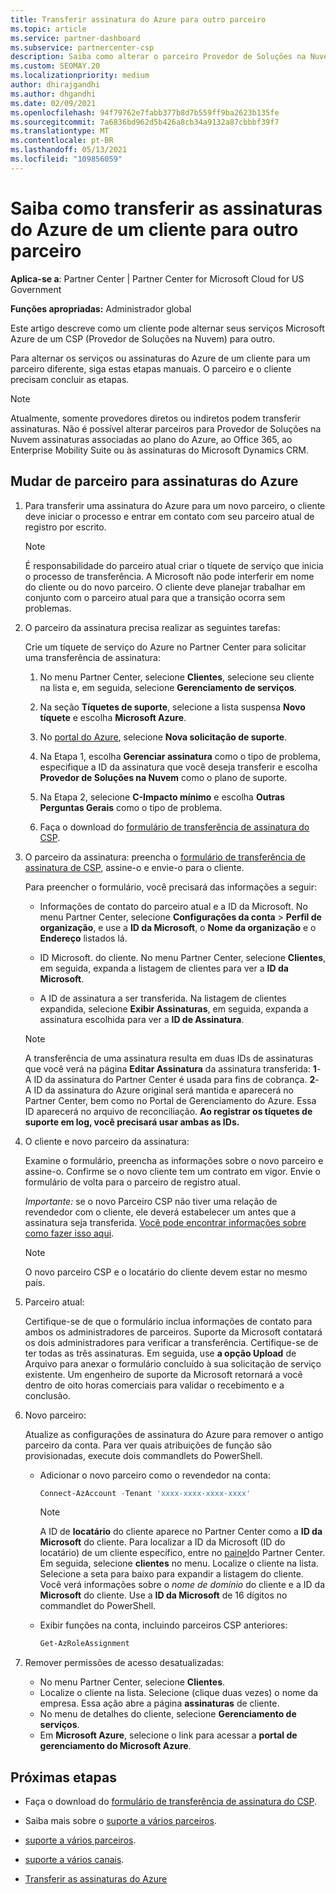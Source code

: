 ```yaml
---
title: Transferir assinatura do Azure para outro parceiro
ms.topic: article
ms.service: partner-dashboard
ms.subservice: partnercenter-csp
description: Saiba como alterar o parceiro Provedor de Soluções na Nuvem programa associado às assinaturas do Azure de um cliente.
ms.custom: SEOMAY.20
ms.localizationpriority: medium
author: dhirajgandhi
ms.author: dhgandhi
ms.date: 02/09/2021
ms.openlocfilehash: 94f79762e7fabb377b8d7b559ff9ba2623b135fe
ms.sourcegitcommit: 7a6836bd962d5b426a8cb34a9132a87cbbbf39f7
ms.translationtype: MT
ms.contentlocale: pt-BR
ms.lasthandoff: 05/13/2021
ms.locfileid: "109856059"
---
```

# <a name="learn-how-to-transfer-a-customers-azure-subscriptions-to-another-partner"></a>Saiba como transferir as assinaturas do Azure de um cliente para outro parceiro

**Aplica-se a**: Partner Center | Partner Center for Microsoft Cloud for US Government

**Funções apropriadas:** Administrador global

Este artigo descreve como um cliente pode alternar seus serviços Microsoft Azure de um CSP (Provedor de Soluções na Nuvem) para outro.

Para alternar os serviços ou assinaturas do Azure de um cliente para um parceiro diferente, siga estas etapas manuais. O parceiro e o cliente precisam concluir as etapas.

>[!Note]  
>Atualmente, somente provedores diretos ou indiretos podem transferir assinaturas.
>Não é possível alterar parceiros para Provedor de Soluções na Nuvem assinaturas associadas ao plano do Azure, ao Office 365, ao Enterprise Mobility Suite ou às assinaturas do Microsoft Dynamics CRM.

## <a name="switch-partners-for-azure-subscriptions"></a>Mudar de parceiro para assinaturas do Azure

1. Para transferir uma assinatura do Azure para um novo parceiro, o cliente deve iniciar o processo e entrar em contato com seu parceiro atual de registro por escrito.

   >[!Note]
   > É responsabilidade do parceiro atual criar o tíquete de serviço que inicia o processo de transferência. A Microsoft não pode interferir em nome do cliente ou do novo parceiro. O cliente deve planejar trabalhar em conjunto com o parceiro atual para que a transição ocorra sem problemas.

2. O parceiro da assinatura precisa realizar as seguintes tarefas:

   Crie um tíquete de serviço do Azure no Partner Center para solicitar uma transferência de assinatura:

   1. No menu Partner Center, selecione **Clientes**, selecione seu cliente na lista e, em seguida, selecione **Gerenciamento de serviços**.

   2. Na seção **Tíquetes de suporte**, selecione a lista suspensa **Novo tíquete** e escolha **Microsoft Azure**.
   
   3. No [portal do Azure](https://portal.azure.com), selecione **Nova solicitação de suporte**.
   
   4. Na Etapa 1, escolha **Gerenciar assinatura** como o tipo de problema, especifique a ID da assinatura que você deseja transferir e escolha **Provedor de Soluções na Nuvem** como o plano de suporte.
   
   5. Na Etapa 2, selecione **C-Impacto mínimo** e escolha **Outras Perguntas Gerais** como o tipo de problema.
   
   6. Faça o download do [formulário de transferência de assinatura do CSP](https://query.prod.cms.rt.microsoft.com/cms/api/am/binary/RWwTWC).

3. O parceiro da assinatura: preencha o [formulário de transferência de assinatura de CSP](https://query.prod.cms.rt.microsoft.com/cms/api/am/binary/RWwTWC), assine-o e envie-o para o cliente. 

   Para preencher o formulário, você precisará das informações a seguir:

   - Informações de contato do parceiro atual e a ID da Microsoft. No menu Partner Center, selecione **Configurações da conta** &gt; **Perfil de organização**, e use a **ID da Microsoft**, o **Nome da organização** e o **Endereço** listados lá.

   - ID Microsoft. do cliente. No menu Partner Center, selecione **Clientes**, em seguida, expanda a listagem de clientes para ver a **ID da Microsoft**.

   - A ID de assinatura a ser transferida. Na listagem de clientes expandida, selecione **Exibir Assinaturas**, em seguida, expanda a assinatura escolhida para ver a **ID de Assinatura**.

   >[!Note]
   >A transferência de uma assinatura resulta em duas IDs de assinaturas que você verá na página **Editar Assinatura** da assinatura transferida: **1**- A ID da assinatura do Partner Center é usada para fins de cobrança. **2**- A ID da assinatura do Azure original será mantida e aparecerá no Partner Center, bem como no Portal de Gerenciamento do Azure. Essa ID aparecerá no arquivo de reconciliação.  **Ao registrar os tíquetes de suporte em log, você precisará usar ambas as IDs.**

4. O cliente e novo parceiro da assinatura:

   Examine o formulário, preencha as informações sobre o novo parceiro e assine-o. Confirme se o novo cliente tem um contrato em vigor. Envie o formulário de volta para o parceiro de registro atual.

   *Importante:* se o novo Parceiro CSP não tiver uma relação de revendedor com o cliente, ele deverá estabelecer um antes que a assinatura seja transferida. [Você pode encontrar informações sobre como fazer isso aqui](request-a-relationship-with-a-customer.md).

   >[!Note]
   >O novo parceiro CSP e o locatário do cliente devem estar no mesmo país. 

5. Parceiro atual:

   Certifique-se de que o formulário inclua informações de contato para ambos os administradores de parceiros. Suporte da Microsoft contatará os dois administradores para verificar a transferência. Certifique-se de ter todas as três assinaturas. Em seguida, use **a opção Upload** de Arquivo para anexar o formulário concluído à sua solicitação de serviço existente. Um engenheiro de suporte da Microsoft retornará a você dentro de oito horas comerciais para validar o recebimento e a conclusão.

6. Novo parceiro:

   Atualize as configurações de assinatura do Azure para remover o antigo parceiro da conta. Para ver quais atribuições de função são provisionadas, execute dois commandlets do PowerShell.

   - Adicionar o novo parceiro como o revendedor na conta:

     ```powershell
     Connect-AzAccount -Tenant 'xxxx-xxxx-xxxx-xxxx'
     ```

     >[!NOTE]
     > A ID de **locatário** do cliente aparece no Partner Center como a **ID da Microsoft** do cliente. Para localizar a ID da Microsoft (ID do locatário) de um cliente específico, entre no [painel](https://partner.microsoft.com/dashboard)do Partner Center. Em seguida, selecione **clientes** no menu. Localize o cliente na lista. Selecione a seta para baixo para expandir a listagem do cliente. Você verá informações sobre o *nome de domínio* do cliente e a ID da **Microsoft** do cliente. Use a **ID da Microsoft** de 16 dígitos no commandlet do PowerShell.

   - Exibir funções na conta, incluindo parceiros CSP anteriores:

     ```powershell
     Get-AzRoleAssignment
     ```

7. Remover permissões de acesso desatualizadas:

   - No menu Partner Center, selecione **Clientes**.
   - Localize o cliente na lista. Selecione (clique duas vezes) o nome da empresa. Essa ação abre a página **assinaturas** de cliente.
   - No menu de detalhes do cliente, selecione **Gerenciamento de serviços**.
   - Em **Microsoft Azure**, selecione o link para acessar a **portal de gerenciamento do Microsoft Azure**.

## <a name="next-steps"></a>Próximas etapas

- Faça o download do [formulário de transferência de assinatura do CSP](https://query.prod.cms.rt.microsoft.com/cms/api/am/binary/RE4ATIA).

- Saiba mais sobre o [suporte a vários parceiros](multipartner.md).

- [suporte a vários parceiros](multipartner.md).
- [suporte a vários canais](multichannel.md).
- [Transferir as assinaturas do Azure](/azure/cost-management-billing/manage/transfer-subscriptions-subscribers-csp)